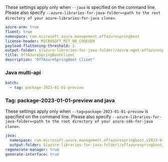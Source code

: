 
These settings apply only when `--java` is specified on the command line.
Please also specify `--azure-libraries-for-java-folder=<path to the root directory of your azure-libraries-for-java clone>`.

``` yaml $(java)
azure-arm: true
fluent: true
namespace: com.microsoft.azure.management.offazurespringboot
license-header: MICROSOFT_MIT_NO_CODEGEN
payload-flattening-threshold: 1
output-folder: $(azure-libraries-for-java-folder)/azure-mgmt-offazurespringboot
title: OffAzureSpringBootClient
description: "OffAzureSpringBoot Client"
```

### Java multi-api

``` yaml $(java) && $(multiapi)
batch:
  - tag: package-2023-01-01-preview
```

### Tag: package-2023-01-01-preview and java

These settings apply only when `--tag=package-2023-01-01-preview` is specified on the command line.
Please also specify `--azure-libraries-for-java-folder=<path to the root directory of your azure-sdk-for-java clone>`.

``` yaml $(tag) == 'package-2023-01-01-preview' && $(java) && $(multiapi)
java:
  namespace: com.microsoft.azure.management.offazurespringboot.v2023-01-01-preview
  output-folder: $(azure-libraries-for-java-folder)/offazurespringboot/resource-manager/v2023-01-01-preview
regenerate-manager: true
generate-interface: true
```
